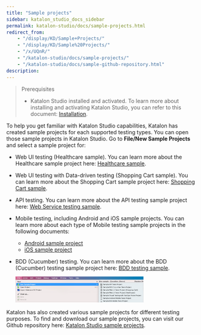 ```yaml
---
title: "Sample projects" 
sidebar: katalon_studio_docs_sidebar
permalink: katalon-studio/docs/sample-projects.html 
redirect_from:
    - "/display/KD/Sample+Projects/"
    - "/display/KD/Sample%20Projects/"
    - "/x/UQnR/"
    - "/katalon-studio/docs/sample-projects/"
    - "/katalon-studio/docs/sample-github-repository.html"
description: 
---
```


> Prerequisites
> * Katalon Studio installed and activated. To learn more about installing and activating Katalon Studio, you can refer to this document: [Installation](https://docs.katalon.com/katalon-studio/docs/getting-started.html).


To help you get familiar with Katalon Studio capabilities, Katalon has created sample projects for each supported testing types. You can open those sample projects in Katalon Studio. Go to **File/New Sample Projects** and select a sample project for:

- Web UI testing (Healthcare sample). You can learn more about the Healthcare sample project here: [Healthcare sample](https://docs.katalon.com/katalon-studio/docs/health-care-prj.html).
- Web UI testing with Data-driven testing (Shopping Cart sample). You can learn more about the Shopping Cart sample project here: [Shopping Cart sample](https://docs.katalon.com/katalon-studio/docs/shopping-cart-prj.html).
- API testing. You can learn more about the API testing sample project here: [Web Service testing sample](https://docs.katalon.com/katalon-studio/docs/web-service-samples.html).
- Mobile testing, including Android and iOS sample projects. You can learn more about each type of Mobile testing sample projects in the following documents: 
    - [Android sample project](https://docs.katalon.com/katalon-studio/docs/android-sample-prj.html)
    - [iOS sample project](https://docs.katalon.com/katalon-studio/docs/ios-sample-prj.html)
- BDD (Cucumber) testing. You can learn more about the BDD (Cucumber) testing sample project here: [BDD testing sample](https://docs.katalon.com/katalon-studio/docs/bdd-samples.html).


    <img src="https://github.com/katalon-studio/docs-images/raw/master/katalon-studio/docs/sample-projects/KS-SAMPLES-Open-sample-project-in-KS.png" width="70%" alt="Open sample projects in Katalon Studio">


Katalon has also created various sample projects for different testing purposes. To find and download our sample projects, you can visit our Github repository here: [Katalon Studio sample projects](https://github.com/katalon-studio-samples). 

